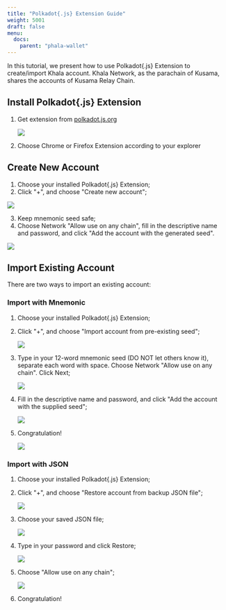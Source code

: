 ```yaml
---
title: "Polkadot{.js} Extension Guide"
weight: 5001
draft: false
menu:
  docs:
    parent: "phala-wallet"
---
```


In this tutorial, we present how to use Polkadot{.js} Extension to create/import Khala account.
Khala Network, as the parachain of Kusama, shares the accounts of Kusama Relay Chain.

## Install Polkadot{.js} Extension

1. Get extension from [polkadot.js.org](https://polkadot.js.org/extension/)

    ![](/images/docs/khala-user/polkadot-js.png)

2. Choose Chrome or Firefox Extension according to your explorer


## Create New Account

1. Choose your installed Polkadot{.js} Extension;
2. Click "+", and choose "Create new account";

![](/images/docs/khala-user/new-account.png)

3. Keep mnemonic seed safe;
4. Choose Network "Allow use on any chain", fill in the descriptive name and password, and click "Add the account with the generated seed".

![](/images/docs/khala-user/choose-network.png)


## Import Existing Account

There are two ways to import an existing account:

### Import with Mnemonic

1. Choose your installed Polkadot{.js} Extension;
2. Click "+", and choose "Import account from pre-existing seed";

    ![](/images/docs/khala-user/import-mne-1.png)

3. Type in your 12-word mnemonic seed (DO NOT let others know it), separate each word with space. Choose Network "Allow use on any chain". Click Next;

    ![](/images/docs/khala-user/import-mne-2.png)

4. Fill in the descriptive name and password, and click "Add the account with the supplied seed";

    ![](/images/docs/khala-user/import-mne-3.png)

5. Congratulation!

    ![](/images/docs/khala-user/import-mne-4.png)

### Import with JSON

1. Choose your installed Polkadot{.js} Extension;
2. Click "+", and choose "Restore account from backup JSON file";

    ![](/images/docs/khala-user/import-json-1.png)

3. Choose your saved JSON file;

    ![](/images/docs/khala-user/import-json-2.png)

4. Type in your password and click Restore;

    ![](/images/docs/khala-user/import-json-3.png)

5. Choose "Allow use on any chain";

    ![](/images/docs/khala-user/import-json-4.png)

6. Congratulation!
